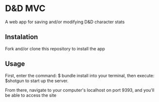 # D&D MVC
A web app for saving and/or modifying D&amp;D character stats

## Instalation
Fork and/or clone this repository to install the app

## Usage 

First, enter the command: 
$ bundle install
into your terminal, then execute:
$shotgun
to start up the server.

From there, navigate to your computer's localhost on port 9393, and you'll be able to access the site
